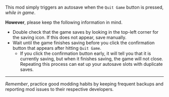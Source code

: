 This mod simply triggers an autosave when the `Quit Game` button is pressed, _while in game_.

**However**, please keep the following information in mind.

* Double check that the game saves by looking in the top-left corner for the saving icon. If this does not appear, save manually.
* Wait until the game finishes saving before you click the confirmation button that appears after hitting `Quit Game`.
  * If you click the confirmation button early, it will tell you that it is currently saving, but when it finishes saving, the game will not close. Repeating this process can eat up your autosave slots with duplicate saves.

---

_Remember_, practice good modding habits by keeping frequent backups and reporting mod issues to their respective developers.